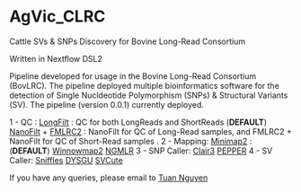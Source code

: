 # AgVic_CLRC 

Cattle SVs & SNPs Discovery for Bovine Long-Read Consortium

Written in Nextflow DSL2

Pipeline developed for usage in the Bovine Long-Read Consortium (BovLRC). The pipeline deployed multiple bioinformatics software for the detection of Single Nucldeotide Polymorphism (SNPs) & Structural Variants (SV). The pipeline (version 0.0.1) currently deployed.

1 - QC :
[LongFilt]() : QC for both LongReads and ShortReads (**DEFAULT**)
[NanoFilt]() + [FMLRC2]() : NanoFilt for QC of Long-Read samples, and FMLRC2 + NanoFilt for QC of Short-Read samples .
2 - Mapping:
[Minimap2]() : (**DEFAULT**)
[Winnowmap2]()
[NGMLR](https://github.com/philres/ngmlr)
3 - SNP Caller:
[Clair3]() 
[PEPPER]()
4 - SV Caller:
[Sniffles]()
[DYSGU]()
[SVCute]()

If you have any queries, please email to [Tuan Nguyen](mailto:tuan.nguyen@agriculture.vic.gov.au)